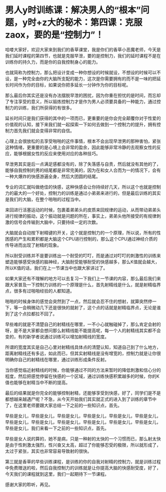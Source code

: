 # 男人y时训练课：解决男人的“根本”问题，y时+z大的秘术：第四课：克服zaox，要的是“控制力”！

哈喽大家好，欢迎大家来到我们的香草课堂，我是你们的香草小恶魔老师，今天是我们延时课程的第四节，也就是克服早泄，要的是控制力，我们的延时课程不是在训练你的持久力，而是你的自我控制身心的能力。

也就简称为控制力，那么把设计变成一种你想设的时候就设，不想设的时候可以不设，是一种完全由你的大脑所支配的能力，这次是你需要拥有的而不是一味的把延长时间作为你的目标，如果说你把多延长一分钟作为你的目标呢。

那么最后你其实还是没有办法摆脱早泄的困扰，因为你重在担忧的是时间，而忘却了专注享受的意义，所以锻炼控制力才是作为男人必须要具备的一种能力，通过控制力的训练，我们所获得的有很多。

延长时间只是我们获得的其中的一项而已，更重要的是你会完全颠覆你对于性爱的价值观的认知，接下来我们就一起探索一下如何去做到一个控制力的提升，拥有控制力首先我们就会变得非常的自信。

心理上会很放松的去享受啪啪的这件事情，根本不会出现早泄男的那种害怕，紧张这种情绪，更重要的是心境上会非常的盈余，因此能够非常冷静的去观察女性的反应，能够根据女性的反应来使用对应的各种技巧。

早泄男其实是后一点满足感都没有的，除了失落感与自责，然后就没有其他的了，能够自我控制的男的结尾都是非常完美的，因为在和女人合而为一的情况下，会有一种大爆炸的快感游遍全身，然后大团圆的结尾。

专业的词汇就叫做绝佳的快感，这种快感会让你持续好几天，所以这个也就是控制力的最大的一个好处，控制力的训练是通过小弟弟来进行的，但是最后训练的其实是我们的大脑，在整个啪啪的过程当中。

来回进行活塞运动的时候，包裹着弟弟头的皮质来回规律的运动，从而带动弟弟头进行规律的振动，这个振动就是问题的所在，事实上，弟弟头他所接受的有规律刺激的信号会传输到大脑中，只要持续一定的次数。

大脑就会自动按下射精键的开关，这个就是控制力的一个原理，所以说，所有的性困感的产生和累积都是大脑这个CPU进行控制的，那么这个CPU通过神经介质的传导进而出现了射精的现象。

所以耐受训练并不是要训练出一个耐受的叮叮，而是通过对叮叮的刺激性的训练来塑造能够感受快感的脑神经，大脑耐受能够耐受的快感越多，那么K值就会越大，所以K值的话，我们在上一节课当中也跟大家讲过了。

如果大家还有不理解的地方可以去复习一下我们上一节课的内容，那么最后我们来跟大家普及一下控制力训练的一个原理是什么，首先射精线是什么，就是射精临界点，很多有过啪啪经验的人都知道。

啪啪的时候身体的感觉会突然到了一点，然后就会忍不住的想射，就算突然停一下，等一会稍微动几下还是很快的就射了，这个点的话就是射精临界点，无论是谁到了这个点拉都拉不回了。

早些难的就是不清楚自己的射精线在哪里，一不小心就触碰掉了，那么肯定会射的呀，是不是大家都会想问那么射精线能不能提高呢，每一个人的射精线其实都不会变的，有的新学者说通过训练可以增加射精线的宽度。

所谓的宽度其实是自己心里对射精线具体点的清楚认知，知道自己到了什么地方，距离射精线还有多远，如此而已，但其实射精线是没有增宽的，控制力就是让你很明确你自己的射精线在哪里，通过训练形成条件反射。

当你感觉临近射精线的时候，你能够通过不同的方法来暂时的降低刺激和信心分的程度，然后把感觉停留在快感的一个区域，通过训练快感积累越多的时候，你的K值也能够在射精当中不断的提高。

最后的结果就是你完全的能够控制射精，还能够享受到快感，好了，同学们是不是都想越来越遇尸呢？不急，从今天开始我们其实就正式的进入到了训练的章节中了，在这里老师要跟大家总结一下之前的一些知识点，首先。

早些是女儿，早些是女儿，早些是女儿，早些是女儿，早些是女儿，早些是女儿，早些是女儿，早些是女儿，早些是女儿，早些是女儿，早些是女儿，早些是女儿，早些是女儿，我们来看一下之前的一些知识点，首先。

早些是女人说的算的，她不是病，只是一种射的太快的一个习惯而已，那么射太快是由于性刺激太强烈，性兴奋又太高，超过了你能够忍受的极限，所以就形成了，太过于紧张，其实也非常容易导致射的很快。

第三就是香草的早些训练课程，是训练的你的自我对射精的控制力，就是训练过程中免费赠送的啦，然后自我控制力的训练就是让你提高大脑的快感耐受度，好了，今天我们的课程就到这里，我们一起期待下一节课程。

感谢大家的聆听，再见。